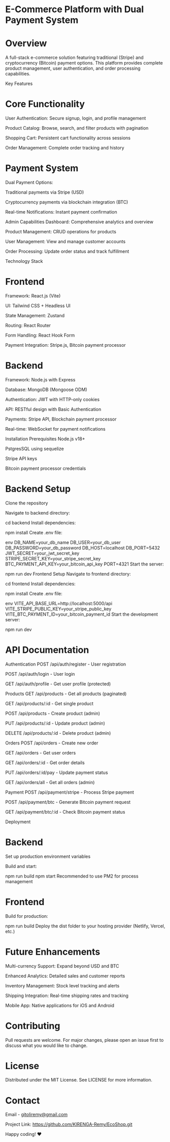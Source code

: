 # E-Commerce Platform with Dual Payment System

# Overview
A full-stack e-commerce solution featuring traditional (Stripe) and cryptocurrency (Bitcoin) payment options. This platform provides complete product management, user authentication, and order processing capabilities.

Key Features
# Core Functionality
User Authentication: Secure signup, login, and profile management

Product Catalog: Browse, search, and filter products with pagination

Shopping Cart: Persistent cart functionality across sessions

Order Management: Complete order tracking and history

# Payment System
Dual Payment Options:

Traditional payments via Stripe (USD)

Cryptocurrency payments via blockchain integration (BTC)

Real-time Notifications: Instant payment confirmation

Admin Capabilities
Dashboard: Comprehensive analytics and overview

Product Management: CRUD operations for products

User Management: View and manage customer accounts

Order Processing: Update order status and track fulfillment

Technology Stack
# Frontend
Framework: React.js (Vite)

UI: Tailwind CSS + Headless UI

State Management: Zustand

Routing: React Router

Form Handling: React Hook Form

Payment Integration: Stripe.js, Bitcoin payment processor

# Backend
Framework: Node.js with Express

Database: MongoDB (Mongoose ODM)

Authentication: JWT with HTTP-only cookies

API: RESTful design with Basic Authentication

Payments: Stripe API, Blockchain payment processor

Real-time: WebSocket for payment notifications

Installation
Prerequisites
Node.js v18+

PstgresSQL using sequelize

Stripe API keys

Bitcoin payment processor credentials

# Backend Setup
Clone the repository

Navigate to backend directory:

cd backend
Install dependencies:

npm install
Create .env file:

env
DB_NAME=your_db_name
DB_USER=your_db_user
DB_PASSWORD=your_db_password
DB_HOST=localhost
DB_PORT=5432
JWT_SECRET=your_jwt_secret_key
STRIPE_SECRET_KEY=your_stripe_secret_key
BTC_PAYMENT_API_KEY=your_bitcoin_api_key
PORT=4321
Start the server:

npm run dev
Frontend Setup
Navigate to frontend directory:

cd frontend
Install dependencies:

npm install
Create .env file:

env
VITE_API_BASE_URL=http://localhost:5000/api
VITE_STRIPE_PUBLIC_KEY=your_stripe_public_key
VITE_BTC_PAYMENT_ID=your_bitcoin_payment_id
Start the development server:

npm run dev

# API Documentation
Authentication
POST /api/auth/register - User registration

POST /api/auth/login - User login

GET /api/auth/profile - Get user profile (protected)

Products
GET /api/products - Get all products (paginated)

GET /api/products/:id - Get single product

POST /api/products - Create product (admin)

PUT /api/products/:id - Update product (admin)

DELETE /api/products/:id - Delete product (admin)

Orders
POST /api/orders - Create new order

GET /api/orders - Get user orders

GET /api/orders/:id - Get order details

PUT /api/orders/:id/pay - Update payment status

GET /api/orders/all - Get all orders (admin)

Payment
POST /api/payment/stripe - Process Stripe payment

POST /api/payment/btc - Generate Bitcoin payment request

GET /api/payment/btc/:id - Check Bitcoin payment status

Deployment

# Backend
Set up production environment variables

Build and start:

npm run build
npm start
Recommended to use PM2 for process management

# Frontend
Build for production:

npm run build
Deploy the dist folder to your hosting provider (Netlify, Vercel, etc.)

# Future Enhancements
Multi-currency Support: Expand beyond USD and BTC

Enhanced Analytics: 
Detailed sales and customer reports

Inventory Management: 
Stock level tracking and alerts

Shipping Integration: 
Real-time shipping rates and tracking

Mobile App: 
Native applications for iOS and Android

# Contributing
Pull requests are welcome. For major changes, please open an issue first to discuss what you would like to change.

# License
Distributed under the MIT License. See LICENSE for more information.

# Contact
Email - gitoliremy@gmail.com

Project Link: https://github.com/KIRENGA-Remy/EcoShop.git

Happy coding! ❤️